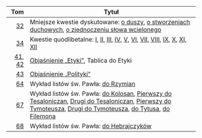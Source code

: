 |  Tom                                                                                                                                                                                         | Tytuł                                                                                                                                | 
| -------------------------------------------------------------------------------------------------------------------------------------------------------------------------------------------: | ------------------------------------------------------------------------------------------------------------------------------------ |
| [32](https://wdrodze.pl/produkt/dziela-wszystkie-t-32-mniejsze-kwestie-dyskutowane/)                                                                                                         | Mniejsze kwestie dyskutowane: [o duszy](https://aquinas.cc/la/pl/~QDeAn), [o stworzeniach duchowych](https://aquinas.cc/la/pl/~QDeSpir), [o zjednoczeniu słowa wcielonego](https://aquinas.cc/la/pl/~QDeUni)  |
| [34](https://wdrodze.pl/produkt/dziela-wszystkie-t-34-kwestie-quodlibetalne/)                                                                                                                | Kwestie quodlibetalne: [I](https://aquinas.cc/la/pl/~QI), [II](https://aquinas.cc/la/pl/~QII), [III](https://aquinas.cc/la/pl/~QIII), [IV](https://aquinas.cc/la/pl/~QIV), [V](https://aquinas.cc/la/pl/~Qv), [VI](https://aquinas.cc/la/pl/~QVI), [VII](https://aquinas.cc/la/pl/~QVII), [VIII](https://aquinas.cc/la/pl/~QVIII), [IX](https://aquinas.cc/la/pl/~QIX), [X](https://aquinas.cc/la/pl/~QX), [XI](https://aquinas.cc/la/pl/~QXI), [XII](https://aquinas.cc/la/pl/~QXII) |                                                                                                               |
| [41](https://wdrodze.pl/produkt/dziela-wszystkie-t-41-objasnienie-etyki-ksiegi-i-v/), [42](https://wdrodze.pl/produkt/dziela-wszystkie-t-42-objasnienie-etyki-ksiegi-vi-x-tablica-do-etyki/)  | [Objaśnienie „Etyki”](https://aquinas.cc/la/pl/~Eth), Tablica do Etyki              |
| [43](https://wdrodze.pl/produkt/dziela-wszystkie-t-43-objasnienie-polityki/)                                                               | [Objaśnienie „Polityki”](https://aquinas.cc/la/pl/~Polit)                                                                            |
| [64](https://wdrodze.pl/produkt/dziela-wszystkie-t-64-wyklad-listow-sw-pawla-list-do-rzymian/)                                             | Wykład listów św. Pawła: [do Rzymian](https://aquinas.cc/la/pl/~Rom)                                                                 |
| [67](https://wdrodze.pl/produkt/dziela-wszystkie-tom-67-wyklad-listow-sw-pawla-listy-do-kolosan-tesaloniczan-tymoteusza-tytusa-filemona/)  | Wykład listów św. Pawła: [do Kolosan](https://aquinas.cc/la/pl/~Col), [Pierwszy do Tesaloniczan](https://aquinas.cc/la/pl/~1Thess), [Drugi do Tesaloniczan](https://aquinas.cc/la/pl/~2Thess), [Pierwszy do Tymoteusza](https://aquinas.cc/la/pl/~1Tim), [Drugi do Tymoteusza](https://aquinas.cc/la/pl/~2Tim), [do Tytusa](https://aquinas.cc/la/pl/~Titus), [do Filemona](https://aquinas.cc/la/pl/~Philemon)   |
| [68](https://wdrodze.pl/produkt/dziela-wszystkie-t-68-wyklad-listow-sw-pawla-list-do-hebrajczykow/)                                        | Wykład listów św. Pawła: [do Hebrajczyków](https://aquinas.cc/la/pl/~Heb)                                                            |
